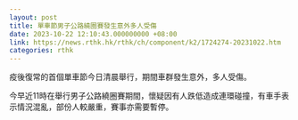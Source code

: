 ```yaml
---
layout: post
title: 單車節男子公路繞圈賽發生意外多人受傷
date: 2023-10-22 12:10:43.000000000 +08:00
link: https://news.rthk.hk/rthk/ch/component/k2/1724274-20231022.htm
categories: rthk
---
```


疫後復常的首個單車節今日清晨舉行，期間車群發生意外，多人受傷。

今早近11時在舉行男子公路繞圈賽期間，懷疑因有人跌低造成連環碰撞，有車手表示情況混亂，部份人較嚴重，賽事亦需要暫停。
